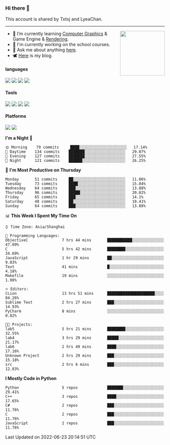 ### Hi there 👋

This account is shared by Txtxj and LyeaChan.

---

<img align="right" height="141" src="https://github-readme-stats.vercel.app/api?username=txtxj&theme=tokyonight&show_icons=true&count_private=true">

- 🌱 I’m currently learning [Computer Graphics](https://github.com/txtxj/GAMES101) & Game Engine & [Rendering](https://github.com/txtxj/GAMES202).
- 🐶 I'm currently working on the school courses.
- 💬 Ask me about anything [here](https://github.com/txtxj/txtxj/issues).
- 🕊️ [Here](https://txtxj.top) is my blog.

#### languages

![](https://img.shields.io/badge/C++-00599C?logo=cplusplus&logoColor=fff)
![](https://img.shields.io/badge/Python-3e74a2?logo=python&logoColor=fff)
![](https://img.shields.io/badge/C%23-239120?logo=csharp&logoColor=fff)
![](https://img.shields.io/badge/C-A8B9CC?logo=c&logoColor=555)


#### Tools

![](https://img.shields.io/badge/JetBrains-000000?logo=jetbrains&logoColor=fff)
![](https://img.shields.io/badge/SublimeText_3-FF9800?logo=sublimetext&logoColor=fff)
![](https://img.shields.io/badge/UE_4-0E1128?logo=unrealengine&logoColor=fff)
![](https://img.shields.io/badge/unity-FFFFFF?logo=unity&logoColor=000)

#### Platforms

![](https://img.shields.io/badge/Ubuntu_20.04-E95420?logo=ubuntu&logoColor=fff)
![](https://img.shields.io/badge/Windows_10-0078D6?logo=windows&logoColor=fff)


<!--START_SECTION:waka-->
**I'm a Night 🦉** 

```text
🌞 Morning    79 commits     ████░░░░░░░░░░░░░░░░░░░░░   17.14% 
🌆 Daytime    134 commits    ███████░░░░░░░░░░░░░░░░░░   29.07% 
🌃 Evening    127 commits    ███████░░░░░░░░░░░░░░░░░░   27.55% 
🌙 Night      121 commits    ██████░░░░░░░░░░░░░░░░░░░   26.25%

```
📅 **I'm Most Productive on Thursday** 

```text
Monday       51 commits     ██░░░░░░░░░░░░░░░░░░░░░░░   11.06% 
Tuesday      73 commits     ████░░░░░░░░░░░░░░░░░░░░░   15.84% 
Wednesday    64 commits     ███░░░░░░░░░░░░░░░░░░░░░░   13.88% 
Thursday     96 commits     █████░░░░░░░░░░░░░░░░░░░░   20.82% 
Friday       65 commits     ███░░░░░░░░░░░░░░░░░░░░░░   14.1% 
Saturday     48 commits     ██░░░░░░░░░░░░░░░░░░░░░░░   10.41% 
Sunday       64 commits     ███░░░░░░░░░░░░░░░░░░░░░░   13.88%

```


📊 **This Week I Spent My Time On** 

```text
⌚︎ Time Zone: Asia/Shanghai

💬 Programming Languages: 
ObjectiveC               7 hrs 44 mins       ███████████░░░░░░░░░░░░░░   47.09% 
C                        5 hrs 42 mins       ████████░░░░░░░░░░░░░░░░░   34.69% 
JavaScript               1 hr 29 mins        ██░░░░░░░░░░░░░░░░░░░░░░░   9.03% 
Text                     41 mins             █░░░░░░░░░░░░░░░░░░░░░░░░   4.18% 
Makefile                 19 mins             ░░░░░░░░░░░░░░░░░░░░░░░░░   1.98%

🔥 Editors: 
CLion                    13 hrs 51 mins      █████████████████████░░░░   84.26% 
Sublime Text             2 hrs 27 mins       ███░░░░░░░░░░░░░░░░░░░░░░   14.93% 
PyCharm                  8 mins              ░░░░░░░░░░░░░░░░░░░░░░░░░   0.82%

🐱‍💻 Projects: 
lab5                     5 hrs 21 mins       ████████░░░░░░░░░░░░░░░░░   32.55% 
lab4                     3 hrs 29 mins       █████░░░░░░░░░░░░░░░░░░░░   21.17% 
lab6                     2 hrs 49 mins       ████░░░░░░░░░░░░░░░░░░░░░   17.16% 
Unknown Project          2 hrs 29 mins       ███░░░░░░░░░░░░░░░░░░░░░░   15.18% 
src                      2 hrs 6 mins        ███░░░░░░░░░░░░░░░░░░░░░░   12.83%

```

**I Mostly Code in Python** 

```text
Python                   5 repos             ███████░░░░░░░░░░░░░░░░░░   29.41% 
C++                      3 repos             ████░░░░░░░░░░░░░░░░░░░░░   17.65% 
C#                       2 repos             ███░░░░░░░░░░░░░░░░░░░░░░   11.76% 
C                        2 repos             ███░░░░░░░░░░░░░░░░░░░░░░   11.76% 
JavaScript               2 repos             ███░░░░░░░░░░░░░░░░░░░░░░   11.76%

```



 Last Updated on 2022-06-23 20:14:51 UTC
<!--END_SECTION:waka-->
